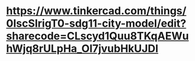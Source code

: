 # https://www.tinkercad.com/things/0IscSIrigT0-sdg11-city-model/edit?sharecode=CLscyd1Quu8TKqAEWuhWjq8rULpHa_Ol7jvubHkUJDI
